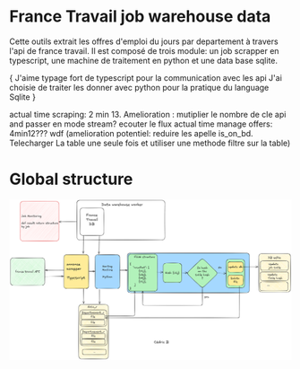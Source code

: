 # France Travail job warehouse data



Cette outils extrait les offres d'emploi du jours par departement à travers l'api de france travail.
Il est composé de trois module: un job scrapper en typescript, une machine de traitement en python et une data base sqlite.

{
    J'aime typage fort de typescript pour la communication avec les api
    J'ai choisie de traiter les donner avec python pour la pratique du language
    Sqlite 
}


actual time scraping:           2 min 13. Amelioration : mutiplier le nombre de cle api and passer en mode stream? ecouter le flux
actual time manage offers:      4min12??? wdf (amelioration potentiel: reduire les apelle is_on_bd. Telecharger La table une seule fois et utiliser une methode filtre sur la table)

# Global structure

![Alt text](/doc/general_structure.png)
